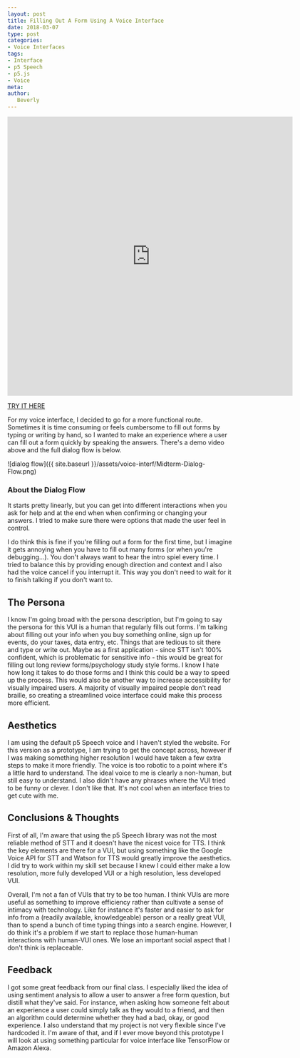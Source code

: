 ```yaml
---
layout: post
title: Filling Out A Form Using A Voice Interface
date: 2018-03-07
type: post
categories:
- Voice Interfaces
tags:
- Interface
- p5 Speech
- p5.js
- Voice
meta:
author:
   Beverly
---
```

<p><div class="responsive-container"><iframe src="https://player.vimeo.com/video/258949736" width="640" height="626" frameborder="0" webkitallowfullscreen mozallowfullscreen allowfullscreen></iframe>
</div></p>

[TRY IT HERE](http://itp.beverlychou.com/voice-interface-midterm/)

For my voice interface, I decided to go for a more functional route. Sometimes it is time consuming or feels cumbersome to fill out forms by typing or writing by hand, so I wanted to make an experience where a user can fill out a form quickly by speaking the answers. There's a demo video above and the full dialog flow is below.

![dialog flow]({{ site.baseurl }}/assets/voice-interf/Midterm-Dialog-Flow.png)

<!--more-->

### About the Dialog Flow
It starts pretty linearly, but you can get into different interactions when you ask for help and at the end when when confirming or changing your answers. I tried to make sure there were options that made the user feel in control.

I do think this is fine if you're filling out a form for the first time, but I imagine it gets annoying when you have to fill out many forms (or when you're debugging...). You don't always want to hear the intro spiel every time. I tried to balance this by providing enough direction and context and I also had the voice cancel if you interrupt it. This way you don't need to wait for it to finish talking if you don't want to.

## The Persona
I know I'm going broad with the persona description, but I'm going to say the persona for this VUI is a human that regularly fills out forms. I'm talking about filling out your info when you buy something online, sign up for events, do your taxes, data entry, etc. Things that are tedious to sit there and type or write out. Maybe as a first application - since STT isn't 100% confident, which is problematic for sensitive info - this would be great for filling out long review forms/psychology study style forms. I know I hate how long it takes to do those forms and I think this could be a way to speed up the process. This would also be another way to increase accessibility for visually impaired users. A majority of visually impaired people don't read braille, so creating a streamlined voice interface could make this process more efficient.

## Aesthetics
I am using the default p5 Speech voice and I haven't styled the website. For this version as a prototype, I am trying to get the concept across, however if I was making something higher resolution I would have taken a few extra steps to make it more friendly. The voice is too robotic to a point where it's a little hard to understand. The ideal voice to me is clearly a non-human, but still easy to understand. I also didn't have any phrases where the VUI tried to be funny or clever. I don't like that. It's not cool when an interface tries to get cute with me.

## Conclusions & Thoughts
First of all, I'm aware that using the p5 Speech library was not the most reliable method of STT and it doesn't have the nicest voice for TTS. I think the key elements are there for a VUI, but using something like the Google Voice API for STT and Watson for TTS would greatly improve the aesthetics. I did try to work within my skill set because I knew I could either make a low resolution, more fully developed VUI or a high resolution, less developed VUI.

Overall, I'm not a fan of VUIs that try to be too human. I think VUIs are more useful as something to improve efficiency rather than cultivate a sense of intimacy with technology. Like for instance it's faster and easier to ask for info from a (readily available, knowledgeable) person or a really great VUI, than to spend a bunch of time typing things into a search engine. However, I do think it's a problem if we start to replace those human-human interactions with human-VUI ones. We lose an important social aspect that I don't think is replaceable.

## Feedback
I got some great feedback from our final class. I especially liked the idea of using sentiment analysis to allow a user to answer a free form question, but distill what they've said. For instance, when asking how someone felt about an experience a user could simply talk as they would to a friend, and then an algorithm could determine whether they had a bad, okay, or good experience. I also understand that my project is not very flexible since I've hardcoded it. I'm aware of that, and if I ever move beyond this prototype I will look at using something particular for voice interface like TensorFlow or Amazon Alexa. 
